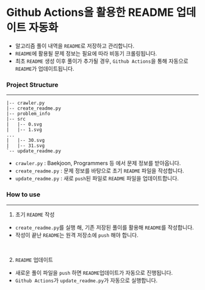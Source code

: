 # Github Actions을 활용한 README 업데이트 자동화
- 알고리즘 풀이 내역을 `README`로 저장하고 관리합니다.
- `README`에 활용될 문제 정보는 필요에 따라 비동기 크롤링됩니다.
- 최초 `README` 생성 이후 풀이가 추가될 경우, `Github Actions`을 통해 자동으로 `README`가 업데이트됩니다.

### Project Structure
---
```
|-- crawler.py
|-- create_readme.py
|-- problem_info
|-- src
|   |-- 0.svg
|   |-- 1.svg
...
|   |-- 30.svg
|   |-- 31.svg
`-- update_readme.py
```

- `crawler.py` : Baekjoon, Programmers 등 에서 문제 정보를 받아옵니다.
- `create_readme.py` : 문제 정보를 바탕으로 초기 `README` 파일을 작성합니다.
- `update_readme.py` : 새로 `push`된 파일로 `README` 파일을 업데이트합니다.


### How to use
---
1. 초기 `README` 작성
- `create_readme.py`를 실행 해, 기존 저장된 풀이를 활용해 `README`를 작성합니다. 
- 작성이 끝난 `README`는 원격 저장소에 `push` 해야 합니다.

</br>


2. `README` 업데이트
- 새로운 풀이 파일을 `push` 하면 `README`업데이트가 자동으로 진행됩니다.
- `Github Actions`가 `update_readme.py`가 자동으로 실행합니다.